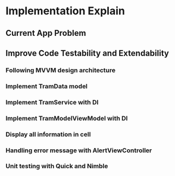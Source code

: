 # Implementation Explain 

## Current App Problem



## Improve Code Testability and Extendability 

### Following MVVM design architecture

### Implement TramData model 

### Implement TramService with DI 

### Implement TramModelViewModel with DI 

### Display all information in cell 

### Handling error message with AlertViewController 

### Unit testing with Quick and Nimble 


